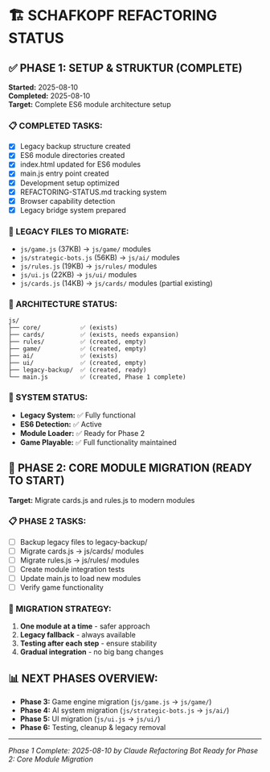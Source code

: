 # 🏗️ SCHAFKOPF REFACTORING STATUS

## ✅ PHASE 1: SETUP & STRUKTUR (COMPLETE)
**Started:** 2025-08-10  
**Completed:** 2025-08-10  
**Target:** Complete ES6 module architecture setup

### 📋 COMPLETED TASKS:
- [x] Legacy backup structure created
- [x] ES6 module directories created  
- [x] index.html updated for ES6 modules
- [x] main.js entry point created
- [x] Development setup optimized
- [x] REFACTORING-STATUS.md tracking system
- [x] Browser capability detection
- [x] Legacy bridge system prepared

### 🎯 LEGACY FILES TO MIGRATE:
- `js/game.js` (37KB) → `js/game/` modules
- `js/strategic-bots.js` (56KB) → `js/ai/` modules  
- `js/rules.js` (19KB) → `js/rules/` modules
- `js/ui.js` (22KB) → `js/ui/` modules
- `js/cards.js` (14KB) → `js/cards/` modules (partial existing)

### 📁 ARCHITECTURE STATUS:
```
js/
├── core/           ✅ (exists)
├── cards/          ✅ (exists, needs expansion) 
├── rules/          ✅ (created, empty)
├── game/           ✅ (created, empty)
├── ai/             ✅ (exists)
├── ui/             ✅ (created, empty)
├── legacy-backup/  ✅ (created, ready)
└── main.js         ✅ (created, Phase 1 complete)
```

### 🚀 SYSTEM STATUS:
- **Legacy System:** ✅ Fully functional
- **ES6 Detection:** ✅ Active
- **Module Loader:** ✅ Ready for Phase 2
- **Game Playable:** ✅ Full functionality maintained

## 🎯 PHASE 2: CORE MODULE MIGRATION (READY TO START)
**Target:** Migrate cards.js and rules.js to modern modules

### 📋 PHASE 2 TASKS:
- [ ] Backup legacy files to legacy-backup/
- [ ] Migrate cards.js → js/cards/ modules
- [ ] Migrate rules.js → js/rules/ modules  
- [ ] Create module integration tests
- [ ] Update main.js to load new modules
- [ ] Verify game functionality

### 🔄 MIGRATION STRATEGY:
1. **One module at a time** - safer approach
2. **Legacy fallback** - always available
3. **Testing after each step** - ensure stability
4. **Gradual integration** - no big bang changes

## 📊 NEXT PHASES OVERVIEW:
- **Phase 3:** Game engine migration (`js/game.js` → `js/game/`)
- **Phase 4:** AI system migration (`js/strategic-bots.js` → `js/ai/`)
- **Phase 5:** UI migration (`js/ui.js` → `js/ui/`)
- **Phase 6:** Testing, cleanup & legacy removal

---
*Phase 1 Complete: 2025-08-10 by Claude Refactoring Bot*
*Ready for Phase 2: Core Module Migration*
